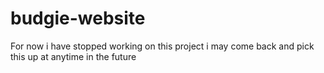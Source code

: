 # budgie-website
For now i have stopped working on this project i may come back and pick this up at anytime in the future
